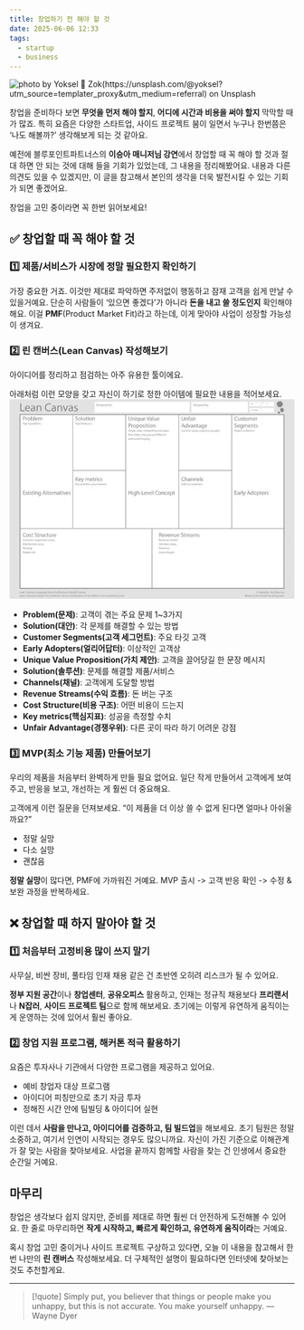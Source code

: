 ```yaml
---
title: 창업하기 전 해야 할 것
date: 2025-06-06 12:33
tags:
  - startup
  - business
---
```


![photo by Yoksel 🌿 Zok(https://unsplash.com/@yoksel?utm_source=templater_proxy&utm_medium=referral) on Unsplash](https://images.unsplash.com/photo-1748369565102-3632abe6a2f3?crop=entropy&cs=srgb&fm=jpg&ixid=M3w2NDU1OTF8MHwxfHJhbmRvbXx8fHx8fHx8fDE3NDkxODA4Mzl8&ixlib=rb-4.1.0&q=85&w=800&h=460)

창업을 준비하다 보면 **무엇을 먼저 해야 할지**, **어디에 시간과 비용을 써야 할지** 막막할 때가 많죠.
특히 요즘은 다양한 스타트업, 사이드 프로젝트 붐이 일면서 누구나 한번쯤은 ‘나도 해볼까?’ 생각해보게 되는 것 같아요.

예전에 블루포인트파트너스의 **이승아 매니저님 강연**에서 창업할 때 꼭 해야 할 것과 절대 하면 안 되는 것에 대해 들을 기회가 있었는데, 그 내용을 정리해봤어요.
내용과 다른 의견도 있을 수 있겠지만, 이 글을 참고해서 본인의 생각을 더욱 발전시킬 수 있는 기회가 되면 좋겠어요.

창업을 고민 중이라면 꼭 한번 읽어보세요!
## ✅ 창업할 때 **꼭 해야 할 것**

### 1️⃣ 제품/서비스가 **시장에 정말 필요한지 확인하기**
가장 중요한 거죠. 이것만 제대로 파악하면 주저없이 행동하고 잠재 고객을 쉽게 만날 수 있을거예요.
단순히 사람들이 ‘있으면 좋겠다’가 아니라 **돈을 내고 쓸 정도인지** 확인해야 해요.
이걸 **PMF**(Product Market Fit)라고 하는데, 이게 맞아야 사업이 성장할 가능성이 생겨요.
### 2️⃣ **린 캔버스(Lean Canvas)** 작성해보기
아이디어를 정리하고 점검하는 아주 유용한 툴이에요.

아래처럼 이런 모양을 갖고 자신이 하기로 정한 아이템에 필요한 내용을 적어보세요.
![](../assets/202506061244-1749181706424.webp)

- **Problem(문제)**: 고객이 겪는 주요 문제 1~3가지
- **Solution(대안)**: 각 문제를 해결할 수 있는 방법
- **Customer Segments(고객 세그먼트)**: 주요 타깃 고객
- **Early Adopters(얼리어답터)**: 이상적인 고객상
- **Unique Value Proposition(가치 제안)**: 고객을 끌어당길 한 문장 메시지
- **Solution(솔루션)**: 문제를 해결할 제품/서비스
- **Channels(채널)**: 고객에게 도달할 방법
- **Revenue Streams(수익 흐름)**: 돈 버는 구조
- **Cost Structure(비용 구조)**: 어떤 비용이 드는지
- **Key metrics(핵심지표)**: 성공을 측정할 수치
- **Unfair Advantage(경쟁우위)**: 다른 곳이 따라 하기 어려운 강점
### 3️⃣ **MVP(최소 기능 제품)** 만들어보기
우리의 제품을 처음부터 완벽하게 만들 필요 없어요.
일단 작게 만들어서 고객에게 보여주고, 반응을 보고, 개선하는 게 훨씬 더 중요해요.

고객에게 이런 질문을 던져보세요.
“이 제품을 더 이상 쓸 수 없게 된다면 얼마나 아쉬울까요?”
- 정말 실망
- 다소 실망
- 괜찮음

**정말 실망**이 많다면, PMF에 가까워진 거예요.
MVP 출시 -> 고객 반응 확인 -> 수정 & 보완 과정을 반복하세요.
## ❌ 창업할 때 **하지 말아야 할 것**
### 1️⃣ **처음부터 고정비용 많이 쓰지 말기**
사무실, 비싼 장비, 풀타임 인재 채용 같은 건 초반엔 오히려 리스크가 될 수 있어요.

**정부 지원 공간**이나 **창업센터**, **공유오피스** 활용하고, 인재는 정규직 채용보다 **프리랜서**나 **N잡러**, **사이드 프로젝트 팀**으로 함께 해보세요.
초기에는 이렇게 유연하게 움직이는 게 운영하는 것에 있어서 훨씬 좋아요.
### 2️⃣ **창업 지원 프로그램, 해커톤 적극 활용하기**
요즘은 투자사나 기관에서 다양한 프로그램을 제공하고 있어요.
- 예비 창업자 대상 프로그램
- 아이디어 피칭만으로 초기 자금 투자
- 정해진 시간 안에 팀빌딩 & 아이디어 실현

이런 데서 **사람을 만나고, 아이디어를 검증하고, 팀 빌드업**을 해보세요.
초기 팀원은 정말 소중하고, 여기서 인연이 시작되는 경우도 많으니까요.
자신이 가진 기준으로 이해관계가 잘 맞는 사람을 찾아보세요.
사업을 끝까지 함께할 사람을 찾는 건 인생에서 중요한 순간일 거예요.
## 마무리
창업은 생각보다 쉽지 않지만, 준비를 제대로 하면 훨씬 더 안전하게 도전해볼 수 있어요.
한 줄로 마무리하면 **작게 시작하고, 빠르게 확인하고, 유연하게 움직이라**는 거예요.

혹시 창업 고민 중이거나 사이드 프로젝트 구상하고 있다면, 오늘 이 내용을 참고해서 한번 나만의 **린 캔버스** 작성해보세요. 더 구체적인 설명이 필요하다면 인터넷에 찾아보는 것도 추천할게요.

---

> [!quote] Simply put, you believer that things or people make you unhappy, but this is not accurate. You make yourself unhappy.
> — Wayne Dyer